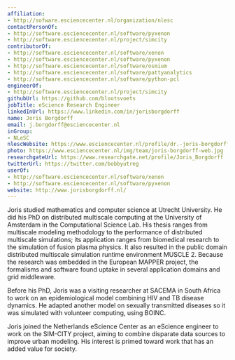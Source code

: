 ```yaml
---
affiliation:
- http://sofware.esciencecenter.nl/organization/nlesc
contactPersonOf:
- http://software.esciencecenter.nl/software/pyxenon
- http://software.esciencecenter.nl/project/simcity
contributorOf:
- http://software.esciencecenter.nl/software/xenon
- http://software.esciencecenter.nl/software/pyxenon
- http://software.esciencecenter.nl/software/osmium
- http://software.esciencecenter.nl/software/pattyanalytics
- http://software.esciencecenter.nl/software/python-pcl
engineerOf:
- http://software.esciencecenter.nl/project/simcity
githubUrl: https://github.com/blootsvoets
jobTitle: eScience Research Engineer
linkedInUrl: https://www.linkedin.com/in/jorisborgdorff
name: Joris Borgdorff
email: j.borgdorff@esciencecenter.nl
inGroup:
- NLeSC
nlescWebsite: https://www.esciencecenter.nl/profile/dr.-joris-borgdorff
photo: https://www.esciencecenter.nl/img/team/joris-borgdorff-web.jpg
researchgateUrl: https://www.researchgate.net/profile/Joris_Borgdorff
twitterUrl: https://twitter.com/bobbyutreg
userOf:
- http://software.esciencecenter.nl/software/xenon
- http://software.esciencecenter.nl/software/pyxenon
website: http://www.jorisborgdorff.nl/
---
```

Joris studied mathematics and computer science at Utrecht University. He did his PhD on distributed multiscale computing at the University of Amsterdam in the Computational Science Lab. His thesis ranges from multiscale modeling methodology to the performance of distributed multiscale simulations; its application ranges from biomedical research to the simulation of fusion plasma physics. It also resulted in the public domain distributed multiscale simulation runtime environment MUSCLE 2. Because the research was embedded in the European MAPPER project, the formalisms and software found uptake in several application domains and grid middleware.

Before his PhD, Joris was a visiting researcher at SACEMA in South Africa to work on an epidemiological model combining HIV and TB disease dynamics. He adapted another model on sexually transmitted diseases so it was simulated with volunteer computing, using BOINC.

Joris joined the Netherlands eScience Center as an eScience engineer to work on the SIM-CITY project, aiming to combine disparate data sources to improve urban modeling. His interest is primed toward work that has an added value for society.
